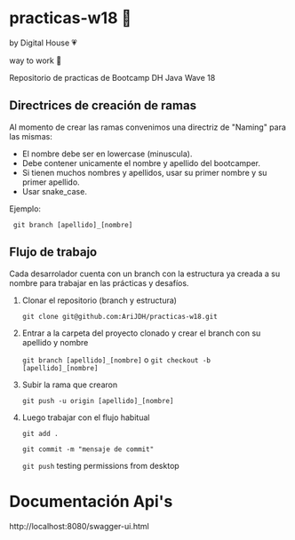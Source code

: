 # practicas-w18 🚀
by Digital House 💗

way to work 🎯

Repositorio de practicas de Bootcamp DH Java Wave 18

## Directrices de creación de ramas

Al momento de crear las ramas convenimos una directriz de "Naming" para las mismas:

* El nombre debe ser en lowercase (minuscula).
* Debe contener unicamente el nombre y apellido del bootcamper.
* Si tienen muchos nombres y apellidos, usar su primer nombre y su primer apellido.
* Usar snake_case.

Ejemplo:

```
 git branch [apellido]_[nombre]
```

## Flujo de trabajo


Cada desarrolador cuenta con un branch con la estructura ya creada a su nombre para trabajar en las prácticas y desafíos.

1. Clonar el repositorio (branch y estructura)
   
   `git clone git@github.com:AriJDH/practicas-w18.git`
   
2. Entrar a la carpeta del proyecto clonado y crear el branch con su apellido y nombre

   `git branch [apellido]_[nombre]`
   o
   `git checkout -b [apellido]_[nombre]`
   
3. Subir la rama que crearon
   
   `git push -u origin [apellido]_[nombre]`

4. Luego trabajar con el flujo habitual 

   `git add .`
   
   `git commit -m "mensaje de commit"`
   
   `git push`
testing permissions from desktop

# Documentación Api's
http://localhost:8080/swagger-ui.html
